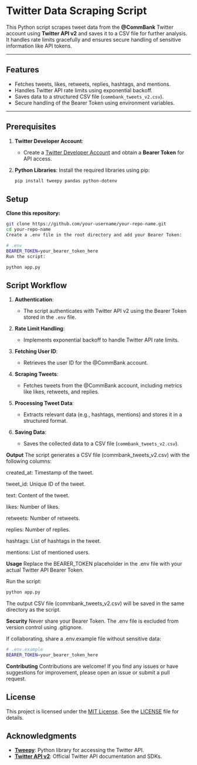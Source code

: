 # Twitter Data Scraping Script

This Python script scrapes tweet data from the **@CommBank** Twitter account using **Twitter API v2** and saves it to a CSV file for further analysis. It handles rate limits gracefully and ensures secure handling of sensitive information like API tokens.

---

## **Features**
- Fetches tweets, likes, retweets, replies, hashtags, and mentions.
- Handles Twitter API rate limits using exponential backoff.
- Saves data to a structured CSV file (`commbank_tweets_v2.csv`).
- Secure handling of the Bearer Token using environment variables.

---

## **Prerequisites**
1. **Twitter Developer Account**:
   - Create a [Twitter Developer Account](https://developer.twitter.com/) and obtain a **Bearer Token** for API access.
   
2. **Python Libraries**:
   Install the required libraries using pip:
   ```bash
   pip install tweepy pandas python-dotenv
   ```
## **Setup**
**Clone this repository:**

   ```bash
   git clone https://github.com/your-username/your-repo-name.git
   cd your-repo-name
   Create a .env file in the root directory and add your Bearer Token:
   ```
   ```bash
   # .env
   BEARER_TOKEN=your_bearer_token_here
   Run the script:
   ```
   ```bash
   python app.py
   ```

## Script Workflow

1. **Authentication**:
   - The script authenticates with Twitter API v2 using the Bearer Token stored in the `.env` file.

2. **Rate Limit Handling**:
   - Implements exponential backoff to handle Twitter API rate limits.

3. **Fetching User ID**:
   - Retrieves the user ID for the @CommBank account.

4. **Scraping Tweets**:
   - Fetches tweets from the @CommBank account, including metrics like likes, retweets, and replies.

5. **Processing Tweet Data**:
   - Extracts relevant data (e.g., hashtags, mentions) and stores it in a structured format.

6. **Saving Data**:
   - Saves the collected data to a CSV file (`commbank_tweets_v2.csv`).

**Output**
The script generates a CSV file (commbank_tweets_v2.csv) with the following columns:

created_at: Timestamp of the tweet.

tweet_id: Unique ID of the tweet.

text: Content of the tweet.

likes: Number of likes.

retweets: Number of retweets.

replies: Number of replies.

hashtags: List of hashtags in the tweet.

mentions: List of mentioned users.

**Usage**
Replace the BEARER_TOKEN placeholder in the .env file with your actual Twitter API Bearer Token.

Run the script:

   ```bash
   python app.py
   ```
The output CSV file (commbank_tweets_v2.csv) will be saved in the same directory as the script.

**Security**
Never share your Bearer Token. The .env file is excluded from version control using .gitignore.

If collaborating, share a .env.example file without sensitive data:

   ```bash
   # .env.example
   BEARER_TOKEN=your_bearer_token_here
   ```
**Contributing**
Contributions are welcome! If you find any issues or have suggestions for improvement, please open an issue or submit a pull request.

## License
This project is licensed under the [MIT License](https://github.com/your-username/your-repo-name/blob/main/LICENSE). See the [LICENSE](LICENSE) file for details.

## Acknowledgments
- **[Tweepy](https://github.com/tweepy/tweepy)**: Python library for accessing the Twitter API.
- **[Twitter API v2](https://github.com/twitterdev/twitter-api-typescript-sdk)**: Official Twitter API documentation and SDKs.

